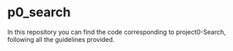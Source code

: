 # p0_search
In this repository you can find the code corresponding to project0-Search, following all the guidelines provided.